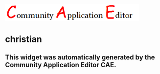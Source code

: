 ![CAE](https://github.com/CAE-Community-Application-Editor/frontendComponent-166/blob/gh-pages/img/logo.png)  

christian
===================


This widget was automatically generated by the Community Application Editor CAE.  
---------------
